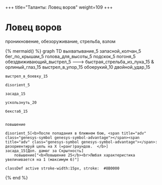 +++
title="Таланты: Ловец воров"
weight=109
+++

Ловец воров
===

проникновение, обезоруживание, стрельба, взлом

{% mermaid() %}
graph TD
    выхватывание_5
    запасной_колчан_5
    бег_по_крышам_5
    голова_для_высоты_5
    подскок_5
    погоня_5
    обездвиживающий_выстрел_5 ---> быстрая_стрельба_из_лука_15 &  орлиный_глаз_15
    выстрел_в_упор_15
    обоерукий_10
    двойной_удар_15

    выстрел_в_боевку_15

    disorient_5
    
    засада_15

    ускользнуть_20

    бекстаб_15
    

    повышение

    disorient_5[<b>После попадания в ближнем бою, <span title="adv" class="genesys-symbol genesys-symbol-advantage"></span><span title="adv" class="genesys-symbol genesys-symbol-advantage"></span>: дезориентируй цель на Х (=ранг)раундов.  </b>]
    засада_15[Доп. дамаг за Скрытность]
        повышение["<b>Повышение 25</b><br>Любая характеристика увеличивается на 1 (максимум 6)"]

    classDef active stroke-width:15px, stroke: 	#8B0000
{% end %}